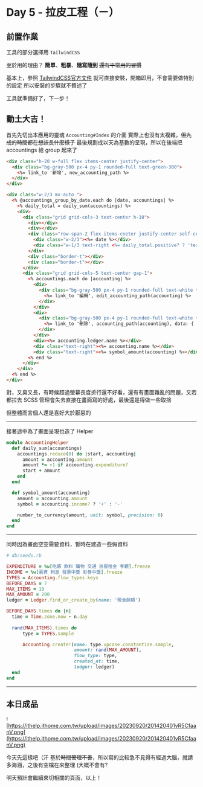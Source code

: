 # Day 5 - 拉皮工程（ㄧ）

## 前置作業
工具的部分選擇用 `TailwindCSS`

至於用的理由？
**簡單**、**粗暴**、**隨寫隨到**
~~還有平常用的習慣~~

基本上，參照 [TailwindCSS官方文件](https://tailwindcss.com/docs/guides/ruby-on-rails) 就可直接安裝，開箱即用，不會需要做特別的設定
所以安裝的步驟就不贅述了

工具就準備好了，下一步！

## 動土大吉！
首先先切出本應用的靈魂 `Accounting#Index` 的介面
實際上也沒有太複雜，~~但九成的時間都在想該長什麼樣子~~
最後規劃成以天為基數的呈現，所以在後端把 accountings 給 group 起來了

```html
<div class="h-20 w-full flex items-center justify-center">
  <div class="bg-gray-500 px-4 py-1 rounded-full text-green-300">
    <%= link_to '新增', new_accounting_path %>
  </div>
</div>

<div class="w-2/3 mx-auto ">
  <% @accountings_group_by_date.each do |date, accountings| %>
    <% daily_total = daily_sum(accountings) %>
    <div>
      <div class="grid grid-cols-3 text-center h-10">
        <div></div>
        <div></div>
        <div class="row-span-2 flex items-cneter justify-center self-center divide-x w-full text-center">
          <div class="w-2/3"><%= date %></div>
          <div class="w-1/3 text-right <%= daily_total.positive? ? 'text-green-400' : 'text-red-400' %>"><%= number_to_currency(daily_sum(accountings), precision: 0) %></div>
        </div>
        <div class="border-t"></div>
        <div class="border-t"></div>
      </div>
      <div class="grid grid-cols-5 text-center gap-1">
        <% accountings.each do |accounting| %>
          <div>
            <div class="bg-gray-500 px-4 py-1 rounded-full text-white text-orange-300 w-1/2">
              <%= link_to '編輯', edit_accounting_path(accounting) %>
            </div>
          </div>
          <div>
            <div class="bg-gray-500 px-4 py-1 rounded-full text-white text-red-300 w-1/2">
              <%= link_to '刪除', accounting_path(accounting), data: { turbo_method: :delete } %>
            </div>
          </div>
          <div><%= accounting.ledger.name %></div>
          <div class="text-right"><%= accounting.name %></div>
          <div class="text-right"><%= symbol_amount(accounting) %></div>
        <% end %>
      </div>
    </div>
  <% end %>
</div>
```


對，又臭又長，有時候超過螢幕長度折行還不好看，還有有畫面雜亂的問題，又若都拉去 SCSS 管理會失去直接在畫面寫的好處，最後還是得做一些取捨

但整體而言個人還是喜好大於厭惡的

----

接著途中為了畫面呈現也造了 Helper

```ruby
module AccountingHelper
  def daily_sum(accountings)
    accountings.reduce(0) do |start, accounting|
      amount = accounting.amount
      amount *= -1 if accounting.expenditure?
      start + amount
    end
  end

  def symbol_amount(accounting)
    amount = accounting.amount
    symbol = accounting.income? ? '+' : '-'

    number_to_currency(amount, unit: symbol, precision: 0)
  end
end

```

----

同時因為畫面空空需要資料，暫時在建造一些假資料

```ruby
# db/seeds.rb

EXPENDITURE = %w[吃飯 飲料 購物 交通 房屋租金 孝親].freeze
INCOME = %w[薪資 利息 發票中獎 彩券中獎].freeze
TYPES = Accounting.flow_types.keys
BEFORE_DAYS = 7
MAX_ITEMS = 10
MAX_AMOUNT = 200
ledger = Ledger.find_or_create_by(name: '現金餘額')

BEFORE_DAYS.times do |n|
  time = Time.zone.now - n.day
  
  rand(MAX_ITEMS).times do
      type = TYPES.sample

      Accounting.create!(name: type.upcase.constantize.sample,
                         amount: rand(MAX_AMOUNT),
                         flow_type: type,
                         created_at: time,
                         ledger: ledger)
  end
end
```


----

## 本日成品

![https://ithelp.ithome.com.tw/upload/images/20230920/201420401vR5CfaanV.png](https://ithelp.ithome.com.tw/upload/images/20230920/201420401vR5CfaanV.png)

今天先這樣吧（汗
基於~~時間管理不善~~，所以寫的比較急不見得有經過大腦，就請多海涵，之後有空檔在來整理 (大概不會有?


明天預計會繼續來切相關的頁面，以上！